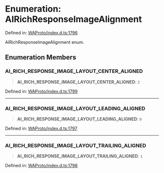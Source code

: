 # Enumeration: AIRichResponseImageAlignment

Defined in: [WAProto/index.d.ts:1796](https://github.com/Fokusdotid/Baileys/blob/f4c7971f59af0b012f8de667e7a21ae12f7bbf19/WAProto/index.d.ts#L1796)

AIRichResponseImageAlignment enum.

## Enumeration Members

### AI\_RICH\_RESPONSE\_IMAGE\_LAYOUT\_CENTER\_ALIGNED

> **AI\_RICH\_RESPONSE\_IMAGE\_LAYOUT\_CENTER\_ALIGNED**: `2`

Defined in: [WAProto/index.d.ts:1799](https://github.com/Fokusdotid/Baileys/blob/f4c7971f59af0b012f8de667e7a21ae12f7bbf19/WAProto/index.d.ts#L1799)

***

### AI\_RICH\_RESPONSE\_IMAGE\_LAYOUT\_LEADING\_ALIGNED

> **AI\_RICH\_RESPONSE\_IMAGE\_LAYOUT\_LEADING\_ALIGNED**: `0`

Defined in: [WAProto/index.d.ts:1797](https://github.com/Fokusdotid/Baileys/blob/f4c7971f59af0b012f8de667e7a21ae12f7bbf19/WAProto/index.d.ts#L1797)

***

### AI\_RICH\_RESPONSE\_IMAGE\_LAYOUT\_TRAILING\_ALIGNED

> **AI\_RICH\_RESPONSE\_IMAGE\_LAYOUT\_TRAILING\_ALIGNED**: `1`

Defined in: [WAProto/index.d.ts:1798](https://github.com/Fokusdotid/Baileys/blob/f4c7971f59af0b012f8de667e7a21ae12f7bbf19/WAProto/index.d.ts#L1798)
